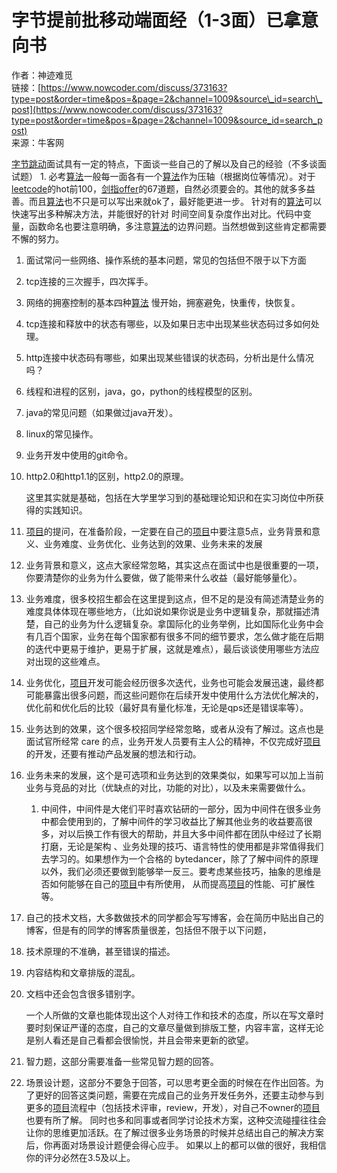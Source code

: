 # 字节提前批移动端面经（1-3面）已拿意向书

作者：神迹难觅  
链接：[https://www.nowcoder.com/discuss/373163?type=post&order=time&pos=&page=2&channel=1009&source\_id=search\_post](https://www.nowcoder.com/discuss/373163?type=post&order=time&pos=&page=2&channel=1009&source_id=search_post)  
来源：牛客网

[字节跳动](https://github.com/hishark/777-Interview-Notes/tree/ef739eabf33b61414b4af8a4ed176c4cd57067e6/jump/super-jump/word?word=字节跳动/README.md)面试具有一定的特点，下面谈一些自己的了解以及自己的经验（不多谈面试题） 1. 必考[算法](https://github.com/hishark/777-Interview-Notes/tree/ef739eabf33b61414b4af8a4ed176c4cd57067e6/jump/super-jump/word?word=算法/README.md)一般每一面各有一个[算法](https://github.com/hishark/777-Interview-Notes/tree/ef739eabf33b61414b4af8a4ed176c4cd57067e6/jump/super-jump/word?word=算法/README.md)作为压轴（根据岗位等情况）。对于[leetcode](https://github.com/hishark/777-Interview-Notes/tree/ef739eabf33b61414b4af8a4ed176c4cd57067e6/jump/super-jump/word?word=leetcode/README.md)的hot前100，[剑指offer](https://github.com/hishark/777-Interview-Notes/tree/ef739eabf33b61414b4af8a4ed176c4cd57067e6/jump/super-jump/word?word=剑指offer/README.md)的67道题，自然必须要会的。其他的就多多益善。而且[算法](https://github.com/hishark/777-Interview-Notes/tree/ef739eabf33b61414b4af8a4ed176c4cd57067e6/jump/super-jump/word?word=算法/README.md)也不只是可以写出来就ok了，最好能更进一步。 针对有的[算法](https://github.com/hishark/777-Interview-Notes/tree/ef739eabf33b61414b4af8a4ed176c4cd57067e6/jump/super-jump/word?word=算法/README.md)可以快速写出多种解决方法，并能很好的针对 时间空间复杂度作出对比。代码中变量，函数命名也要注意明确，多注意[算法](https://github.com/hishark/777-Interview-Notes/tree/ef739eabf33b61414b4af8a4ed176c4cd57067e6/jump/super-jump/word?word=算法/README.md)的边界问题。当然想做到这些肯定都需要不懈的努力。

1. 面试常问一些网络、操作系统的基本问题，常见的包括但不限于以下方面
2. tcp连接的三次握手，四次挥手。
3. 网络的拥塞控制的基本四种[算法](https://github.com/hishark/777-Interview-Notes/tree/ef739eabf33b61414b4af8a4ed176c4cd57067e6/jump/super-jump/word?word=算法/README.md) 慢开始，拥塞避免，快重传，快恢复。
4. tcp连接和释放中的状态有哪些，以及如果日志中出现某些状态码过多如何处理。
5. http连接中状态码有哪些，如果出现某些错误的状态码，分析出是什么情况吗？
6. 线程和进程的区别，java，go，python的线程模型的区别。
7. java的常见问题（如果做过java开发）。
8. linux的常见操作。
9. 业务开发中使用的git命令。
10. http2.0和http1.1的区别，http2.0的原理。

    这里其实就是基础，包括在大学里学习到的基础理论知识和在实习岗位中所获得的实践知识。

11. [项目](https://github.com/hishark/777-Interview-Notes/tree/ef739eabf33b61414b4af8a4ed176c4cd57067e6/jump/super-jump/word?word=项目/README.md)的提问，在准备阶段，一定要在自己的[项目](https://github.com/hishark/777-Interview-Notes/tree/ef739eabf33b61414b4af8a4ed176c4cd57067e6/jump/super-jump/word?word=项目/README.md)中要注意5点，业务背景和意义、业务难度、业务优化、业务达到的效果、业务未来的发展
12. 业务背景和意义，这点大家经常忽略，其实这点在面试中也是很重要的一项，你要清楚你的业务为什么要做，做了能带来什么收益（最好能够量化）。
13. 业务难度，很多校招生都会在这里提到这点，但不足的是没有简述清楚业务的难度具体体现在哪些地方，（比如说如果你说是业务中逻辑复杂，那就描述清楚，自己的业务为什么逻辑复杂。拿国际化的业务举例，比如国际化业务中会有几百个国家，业务在每个国家都有很多不同的细节要求，怎么做才能在后期的迭代中更易于维护，更易于扩展，这就是难点），最后谈谈使用哪些方法应对出现的这些难点。
14. 业务优化，[项目](https://github.com/hishark/777-Interview-Notes/tree/ef739eabf33b61414b4af8a4ed176c4cd57067e6/jump/super-jump/word?word=项目/README.md)开发可能会经历很多次迭代，业务也可能会发展迅速，最终都可能暴露出很多问题，而这些问题你在后续开发中使用什么方法优化解决的，优化前和优化后的比较（最好具有量化标准，无论是qps还是错误率等）。
15. 业务达到的效果，这个很多校招同学经常忽略，或者从没有了解过。这点也是面试官所经常 care 的点，业务开发人员要有主人公的精神，不仅完成好[项目](https://github.com/hishark/777-Interview-Notes/tree/ef739eabf33b61414b4af8a4ed176c4cd57067e6/jump/super-jump/word?word=项目/README.md)的开发，还要有推动产品发展的想法和行动。
16. 业务未来的发展，这个是可选项和业务达到的效果类似，如果写可以加上当前业务与竞品的对比（优缺点的对比，功能的对比），以及未来需要做什么。
    1. 中间件，中间件是大佬们平时喜欢钻研的一部分，因为中间件在很多业务中都会使用到的，了解中间件的学习收益比了解其他业务的收益要高很多，对以后换工作有很大的帮助，并且大多中间件都在团队中经过了长期打磨，无论是架构 、业务处理的技巧、语言特性的使用都是非常值得我们去学习的。如果想作为一个合格的 bytedancer，除了了解中间件的原理以外，我们必须还要做到能够举一反三。要考虑某些技巧，抽象的思维是否如何能够在自己的[项目](https://github.com/hishark/777-Interview-Notes/tree/ef739eabf33b61414b4af8a4ed176c4cd57067e6/jump/super-jump/word?word=项目/README.md)中有所使用， 从而提高[项目](https://github.com/hishark/777-Interview-Notes/tree/ef739eabf33b61414b4af8a4ed176c4cd57067e6/jump/super-jump/word?word=项目/README.md)的性能、可扩展性等。 
17. 自己的技术文档，大多数做技术的同学都会写写博客，会在简历中贴出自己的博客，但是有的同学的博客质量很差，包括但不限于以下问题，
18. 技术原理的不准确，甚至错误的描述。
19. 内容结构和文章排版的混乱。
20. 文档中还会包含很多错别字。

    一个人所做的文章也能体现出这个人对待工作和技术的态度，所以在写文章时要时刻保证严谨的态度，自己的文章尽量做到排版工整，内容丰富，这样无论是别人看还是自己看都会很愉悦，并且会带来更新的欲望。

21. 智力题，这部分需要准备一些常见智力题的回答。
22. 场景设计题，这部分不要急于回答，可以思考更全面的时候在在作出回答。为了更好的回答这类问题，需要在完成自己的业务开发任务外，还要主动参与到更多的[项目](https://github.com/hishark/777-Interview-Notes/tree/ef739eabf33b61414b4af8a4ed176c4cd57067e6/jump/super-jump/word?word=项目/README.md)流程中（包括技术评审，review，开发），对自己不owner的[项目](https://github.com/hishark/777-Interview-Notes/tree/ef739eabf33b61414b4af8a4ed176c4cd57067e6/jump/super-jump/word?word=项目/README.md)也要有所了解。 同时也多和同事或者同学讨论技术方案，这种交流碰撞往往会让你的思维更加活跃。在了解过很多业务场景的时候并总结出自己的解决方案后，你再面对场景设计题便会得心应手。 如果以上的都可以做的很好，我相信你的评分必然在3.5及以上。

